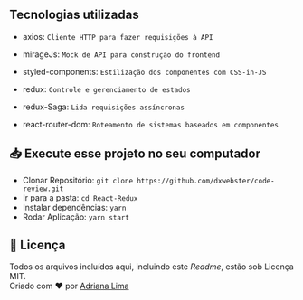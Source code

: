 ## Tecnologias utilizadas

- axios: `Cliente HTTP para fazer requisições à API`

- mirageJs: `Mock de API para construção do frontend`

- styled-components: `Estilização dos componentes com CSS-in-JS`

- redux: `Controle e gerenciamento de estados`

- redux-Saga: `Lida requisições assíncronas`

- react-router-dom: `Roteamento de sistemas baseados em componentes`


## 📥 Execute esse projeto no seu computador

- Clonar Repositório: `git clone https://github.com/dxwebster/code-review.git`
- Ir para a pasta: `cd React-Redux`
- Instalar dependências: `yarn`
- Rodar Aplicação: `yarn start`

## 📕 Licença

Todos os arquivos incluídos aqui, incluindo este _Readme_, estão sob Licença MIT.<br>
Criado com ❤ por [Adriana Lima](https://github.com/dxwebster)
